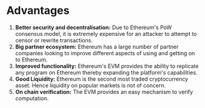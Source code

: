 # Advantages

1. **Better security and decentralisation:** Due to Ethereum's PoW consensus model, it is extremely expensive for an attacker to attempt to censor or rewrite transactions.
2. **Big partner ecosystem:** Ethereum has a large number of partner companies looking to improve different aspects of using and getting on to Ethereum.
3. **Improved functionality:** Ethereum's EVM provides the ability to replicate any program on Ethereum thereby expanding the platform's capabilities.
4. **Good Liquidity:** Ethereum is the second most traded cryptocurrency asset. Hence liquidity on popular markets is not of concern.
5. **On chain verification:** The EVM provides an easy mechanism to verify computation.

